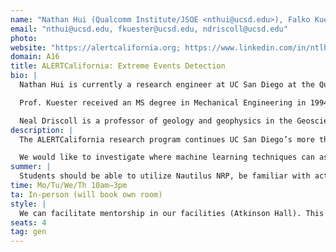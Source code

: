 ```yaml
---
name: "Nathan Hui (Qualcomm Institute/JSOE <nthui@ucsd.edu>), Falko Kuester (Qualcomm Institute/JSOE <fkuester@ucsd.edu>), Neal Driscoll (SIO <ndriscoll@ucsd.edu>)"
email: "nthui@ucsd.edu, fkuester@ucsd.edu, ndriscoll@ucsd.edu"
photo: 
website: "https://alertcalifornia.org; https://www.linkedin.com/in/ntlhui/; https://chei.ucsd.edu/team/fkuester/; https://ndriscoll.scrippsprofiles.ucsd.edu/links/"
domain: A16
title: ALERTCalifornia: Extreme Events Detection
bio: |
  Nathan Hui is currently a research engineer at UC San Diego at the Qualcomm Institute. His area of focus is multi-domain robotics, 3D imaging, and distributed sensor networks. Previous projects include tracking transmittered wildlife using drones, measuring physical oceanographic data using intelligent surfboard fins, and measuring fish length using low-cost lasers, dive cameras, and machine learning.

  Prof. Kuester received an MS degree in Mechanical Engineering in 1994 and MS degree in Computer Science and Engineering in 1995 from the University of Michigan, Ann Arbor. In 2001 he received a Ph.D. from the University of California, Davis and currently is the Calit2 Professor for Visualization and Virtual Reality at the University of California, San Diego. Professor Kuester holds appointments as Professor in the Departments of Structural Engineering and Computer Science and Engineering at the Jacobs School of Engineering (JSoE) and serves as the director of the Cultural Heritage Engineering Initiative (CHEI), the Center of Interdisciplinary Science for Art, Architecture and Archaeology (CISA3), the Calit2 Center of Graphics, Visualization and Virtual Reality (GRAVITY) and the DroneLab.

  Neal Driscoll is a professor of geology and geophysics in the Geosciences Research Division at Scripps Institution of Oceanography at UC San Diego. Driscoll researches tectonic deformation and the evolution of landscapes and seascapes. His work primarily focuses on the sediment record to understand the processes that shaped the earth. As part of this research, Driscoll spends time at sea acquiring images of the seafloor and subsurface layers to understand the processes that shape Earth. Driscoll is also co-director of UC San Diego’s Center for Public Preparedness (CP2) and the ALERTCalifornia public safety program. ALERTCalifornia provides critical infrastructure for mitigating wildfire and natural disaster risk to life, property and ecosystems. The advanced network of more than 1000 cameras across California helps first responders monitor natural disasters such as wildfires, floods, and landslides. ALERTCalifornia is a vital resource that provides an array of technological tools, infrastructure and research that supports government agencies, utilities and the public in their response to ever-increasing natural disaster risk. ALERTCalifornia also gathers vital data to inform the greater understanding of natural disaster causes, active event behavior and post-event impacts to air quality, water quality, ecosystems, and human health.
description: |
  The ALERTCalifornia research program continues UC San Diego’s more than 20-year legacy of collecting high-quality data through a network of natural hazard monitoring and detection cameras across the state. This growing network includes over 1,150 camera sensors that provide real-time imagery. They are located in wild spaces, on towers, and other high points across the entire state of California, and are used to watch for and monitor extreme events including wildfire and weather. The program’s historical archive of camera data contains over 38 billion timestamped and localized frames. These camera data have facilitated CALFIRE’s ability to rapidly respond to emerging wildfires as well as maintain situational awareness during ongoing wildfires and other natural disasters.

  We would like to investigate where machine learning techniques can assist with assessing camera network health, data integrity, and environmental signals. Potential projects include camera site uptime detection, cloud detection, marine layer height detection, Visual Flight Rules altitude estimation, horizon detection, or camera positioning calibration.
summer: |
  Students should be able to utilize Nautilus NRP, be familiar with active learning techniques, semi-supervised or unsupervised learning, and utilizing web APIs. We expect most work to be done in Python. Please also be familiar with Docker, Poetry, Kubernetes, and Tornado.
time: Mo/Tu/We/Th 10am–3pm
ta: In-person (will book own room)
style: |
  We can facilitate mentorship in our facilities (Atkinson Hall). This will occur as part of our research group (regular meetings), with additional oversight under ALERTCalifornia (milestone updates).
seats: 4
tag: gen
---
```

